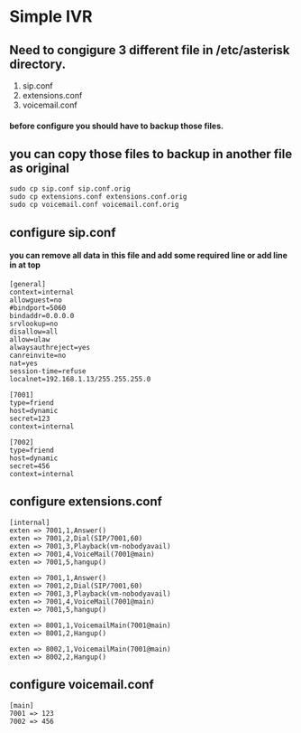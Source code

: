 # Simple IVR

## Need to congigure 3 different file in /etc/asterisk directory.

1. sip.conf
2. extensions.conf
3. voicemail.conf

#### before configure you should have to backup those files.
## you can copy those files to backup in another file as original

    sudo cp sip.conf sip.conf.orig
    sudo cp extensions.conf extensions.conf.orig
    sudo cp voicemail.conf voicemail.conf.orig
    
    
## configure sip.conf
#### you can remove all data in this file and add some required line or add line in at top

    [general]
    context=internal
    allowguest=no
    #bindport=5060
    bindaddr=0.0.0.0
    srvlookup=no
    disallow=all
    allow=ulaw
    alwaysauthreject=yes
    canreinvite=no
    nat=yes
    session-time=refuse
    localnet=192.168.1.13/255.255.255.0
    
    [7001]
    type=friend
    host=dynamic
    secret=123
    context=internal
    
    [7002]
    type=friend
    host=dynamic
    secret=456
    context=internal
    
    
## configure extensions.conf

    [internal]
    exten => 7001,1,Answer()
    exten => 7001,2,Dial(SIP/7001,60)
    exten => 7001,3,Playback(vm-nobodyavail)
    exten => 7001,4,VoiceMail(7001@main)
    exten => 7001,5,hangup()

    exten => 7001,1,Answer()
    exten => 7001,2,Dial(SIP/7001,60)
    exten => 7001,3,Playback(vm-nobodyavail)
    exten => 7001,4,VoiceMail(7001@main)
    exten => 7001,5,hangup()

    exten => 8001,1,VoicemailMain(7001@main)
    exten => 8001,2,Hangup()

    exten => 8002,1,VoicemailMain(7001@main)
    exten => 8002,2,Hangup()

## configure voicemail.conf

    [main]
    7001 => 123
    7002 => 456


